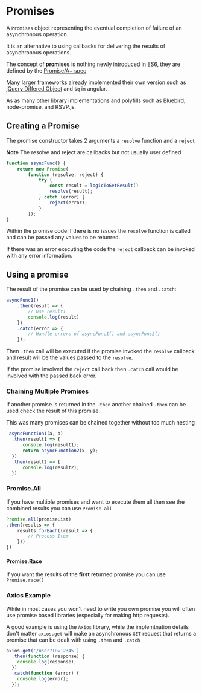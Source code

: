 # Promises

A `Promises` object representing the eventual completion of failure of an asynchronous operation.

It is an alternative to using callbacks for delivering the results of asynchronous operations.

The concept of **promises** is nothing newly introduced in ES6, they are defined by the [Promise/A+ spec](https://promisesaplus.com/)
 
Many larger frameworks already implemented their own version such as [jQuery Differed Object](https://api.jquery.com/category/deferred-object/) and `$q` in angular.

As as many other library implementations and polyfills such as Bluebird, node-promise, and RSVP.js.


## Creating a Promise

The promise constructor takes 2 arguments a `resolve` function and a `reject`

**Note** The resolve and reject are callbacks but not usually user defined

```javascript 1.8
function asyncFunc() {
    return new Promise(
        function (resolve, reject) {
            try {
                const result = logicToGetResult()
                resolve(result);
            } catch (error) {
                reject(error);
            }
        });
}
```

Within the promise code if there is no issues the `resolve` function is called and can be passed any values to be retunred.

If there was an error executing the code the `reject` callback can be invoked with any error information.

## Using a promise

The result of the promise can be used by chaining `.then` and `.catch`:

```javascript 1.8
asyncFunc1()
    .then(result => {
        // Use result1
        console.log(result)
    })
    .catch(error => {
        // Handle errors of asyncFunc1() and asyncFunc2()
    });
```

Then `.then` call will be executed if the promise invoked the `resolve` callback and result will be the values passed to the `resolve`.

If the promise involved the `reject` call back then `.catch` call would be involved with the passed back error.

### Chaining Multiple Promises

If another promise is returned in the `.then` another chained `.then` can be used check the result of this promise.

This was many promises can be chained together without too much nesting

```javascript 1.8
 asyncFunction1(a, b)
  .then(result1 => {
      console.log(result1);
      return asyncFunction2(x, y);
  })
  .then(result2 => {
      console.log(result2);
  })
```


### Promise.All

If you have multiple promises and want to execute them all then see the combined results you can use `Promise.all`

```javascript 1.8
Promise.all(promiseList)
.then(results => {
    results.forEach((result => {
        // Process Item
    }))
})
```

#### Promise.Race

If you want the results of the **first** returned promise you can use `Promise.race()`


### Axios Example

While in most cases you won't need to write you own promise you will often use promise based libraries (especially for making http requests).

A good example is using the  `Axios` library, while the implemtnation details don't matter `axios.get` will make an asynchronous `GET` request 
 that returns a promise that can be dealt with using `.then` and `.catch`

```javascript 1.8
axios.get('/user?ID=12345')
  .then(function (response) {
    console.log(response);
  })
  .catch(function (error) {
    console.log(error);
  });

```


 